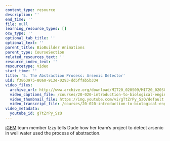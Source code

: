 ```yaml
---
content_type: resource
description: ''
end_time: ''
file: null
learning_resource_types: []
ocw_type: ''
optional_tab_title: ''
optional_text: ''
parent_title: BioBuilder Animations
parent_type: CourseSection
related_resources_text: ''
resource_index_text: ''
resourcetype: Video
start_time: ''
title: '5. The Abstraction Process: Arsenic Detector'
uid: f3863975-80a0-913e-0293-dd5ffab5b334
video_files:
  archive_url: http://www.archive.org/download/MIT20_020S09/MIT20_020S09_abstraction.mp4
  video_captions_file: /courses/20-020-introduction-to-biological-engineering-design-spring-2009/a3955f550cfa58ce885ee454ed9d47b9_gTtZrPy_SzQ.vtt
  video_thumbnail_file: https://img.youtube.com/vi/gTtZrPy_SzQ/default.jpg
  video_transcript_file: /courses/20-020-introduction-to-biological-engineering-design-spring-2009/af12020017eec00e8992129b20cb4965_gTtZrPy_SzQ.pdf
video_metadata:
  youtube_id: gTtZrPy_SzQ
---
```


[iGEM](http://ung.igem.org/) team member Izzy tells Dude how her team’s project to detect arsenic in well water used the process of abstraction.



